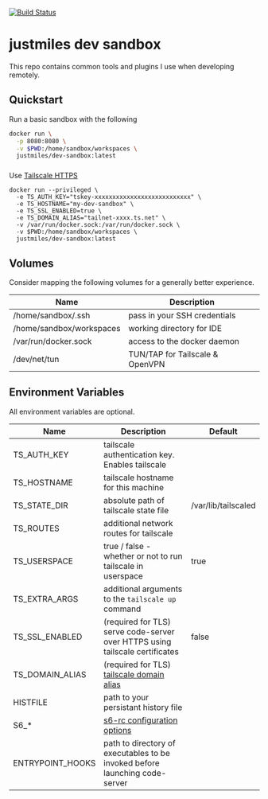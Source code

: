 [![Build Status](https://drone.justmiles.io/api/badges/justmiles/dev-sandbox/status.svg)](https://drone.justmiles.io/justmiles/dev-sandbox)

# justmiles dev sandbox

This repo contains common tools and plugins I use when developing remotely.

## Quickstart

Run a basic sandbox with the following

```bash
docker run \
  -p 8080:8080 \
  -v $PWD:/home/sandbox/workspaces \
  justmiles/dev-sandbox:latest
```

###

Use [Tailscale HTTPS](https://tailscale.com/kb/1153/enabling-https/)

```
docker run --privileged \
  -e TS_AUTH_KEY="tskey-xxxxxxxxxxxxxxxxxxxxxxxxxxx" \
  -e TS_HOSTNAME="my-dev-sandbox" \
  -e TS_SSL_ENABLED=true \
  -e TS_DOMAIN_ALIAS="tailnet-xxxx.ts.net" \
  -v /var/run/docker.sock:/var/run/docker.sock \
  -v $PWD:/home/sandbox/workspaces \
  justmiles/dev-sandbox:latest
```

## Volumes

Consider mapping the following volumes for a generally better experience.

| Name                     | Description                     |
| ------------------------ | ------------------------------- |
| /home/sandbox/.ssh       | pass in your SSH credentials    |
| /home/sandbox/workspaces | working directory for IDE       |
| /var/run/docker.sock     | access to the docker daemon     |
| /dev/net/tun             | TUN/TAP for Tailscale & OpenVPN |

## Environment Variables

All environment variables are optional.

| Name             | Description                                                                                           | Default             |
| ---------------- | ----------------------------------------------------------------------------------------------------- | ------------------- |
| TS_AUTH_KEY      | tailscale authentication key. Enables tailscale                                                       |                     |
| TS_HOSTNAME      | tailscale hostname for this machine                                                                   |                     |
| TS_STATE_DIR     | absolute path of tailscale state file                                                                 | /var/lib/tailscaled |
| TS_ROUTES        | additional network routes for tailscale                                                               |                     |
| TS_USERSPACE     | true / false - whether or not to run tailscale in userspace                                           | true                |
| TS_EXTRA_ARGS    | additional arguments to the `tailscale up` command                                                    |                     |
| TS_SSL_ENABLED   | (required for TLS) serve code-server over HTTPS using tailscale certificates                          | false               |
| TS_DOMAIN_ALIAS  | (required for TLS) [tailscale domain alias](https://login.tailscale.com/admin/settings/features)      |                     |
| HISTFILE         | path to your persistant history file                                                                  |                     |
| S6\_\*           | [s6-rc configuration options](https://github.com/just-containers/s6-overlay#customizing-s6-behaviour) |                     |
| ENTRYPOINT_HOOKS | path to directory of executables to be invoked before launching code-server                           |                     |
